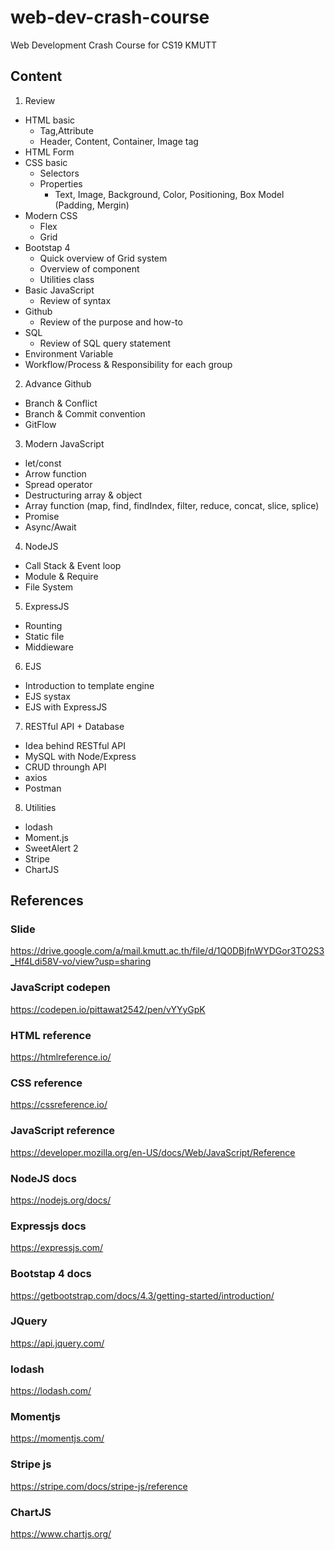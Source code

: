 # web-dev-crash-course
Web Development Crash Course for CS19 KMUTT 
## Content
1. Review 
- HTML basic
    - Tag,Attribute
    - Header, Content, Container, Image tag
- HTML Form
- CSS basic
    - Selectors
    - Properties
        - Text, Image, Background, Color, Positioning, Box Model (Padding, Mergin)
- Modern CSS
    - Flex
    - Grid
- Bootstap 4
    - Quick overview of Grid system
    - Overview of component
    - Utilities class
- Basic JavaScript
    - Review of syntax
- Github
    - Review of the purpose and how-to
- SQL
    - Review of SQL query statement
- Environment Variable 
- Workflow/Process & Responsibility for each group
2. Advance Github
- Branch & Conflict
- Branch & Commit convention
- GitFlow
3. Modern JavaScript 
- let/const
- Arrow function
- Spread operator
- Destructuring array & object
- Array function (map, find, findIndex, filter, reduce, concat, slice, splice)
- Promise
- Async/Await
4. NodeJS
- Call Stack & Event loop
- Module & Require
- File System
5. ExpressJS
- Rounting
- Static file
- Middieware
6. EJS
- Introduction to template engine
- EJS systax
- EJS with ExpressJS
7. RESTful API + Database
- Idea behind RESTful API
- MySQL with Node/Express
- CRUD throungh API
- axios
- Postman
8. Utilities
- lodash
- Moment.js
- SweetAlert 2
- Stripe
- ChartJS 
## References
### **Slide**
https://drive.google.com/a/mail.kmutt.ac.th/file/d/1Q0DBjfnWYDGor3TO2S3_Hf4Ldi58V-vo/view?usp=sharing
### **JavaScript codepen**
https://codepen.io/pittawat2542/pen/vYYyGpK
### **HTML reference**
https://htmlreference.io/
### **CSS reference**
https://cssreference.io/
### **JavaScript reference**
https://developer.mozilla.org/en-US/docs/Web/JavaScript/Reference
### **NodeJS docs**
https://nodejs.org/docs/
### **Expressjs docs**
https://expressjs.com/
### **Bootstap 4 docs**
https://getbootstrap.com/docs/4.3/getting-started/introduction/
### **JQuery**
https://api.jquery.com/
### **Iodash**
https://lodash.com/
### **Momentjs**
https://momentjs.com/
### **Stripe js**
https://stripe.com/docs/stripe-js/reference
### **ChartJS**
https://www.chartjs.org/
    
